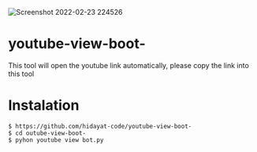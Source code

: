 ![Screenshot 2022-02-23 224526](https://user-images.githubusercontent.com/48172784/155354375-0569f206-859a-4bef-8f84-ed29b5b8abbb.png)

# youtube-view-boot-
This tool will open the youtube link automatically, please copy the link into this tool
# Instalation
```
$ https://github.com/hidayat-code/youtube-view-boot-
$ cd outube-view-boot-
$ pyhon youtube view bot.py
```

